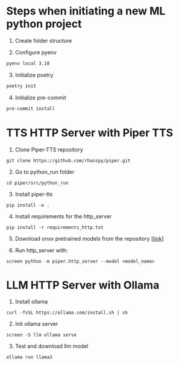 # Steps when initiating a new ML python project

1. Create folder structure

2. Configure pyenv

```bash
pyenv local 3.10
```

3. Initialize poetry

```bash
poetry init
```

4. Initialize pre-commit

```bash
pre-commit install
```

# TTS HTTP Server with Piper TTS

1. Clone Piper-TTS repository

```
git clone https://github.com/rhasspy/piper.git
```

2. Go to python_run folder

```
cd piper/src/python_run
```

3. Install piper-tts

```
pip install -e .
```

4. Install requirements for the http_server

```
pip install -r requirements_http.txt
```

5. Download onxx pretrained models from the repository [\[link\]](https://github.com/rhasspy/piper/blob/master/VOICES.md)

6. Run http_server with:

```
screen python -m piper.http_server --model <model_name>
```

# LLM HTTP Server with Ollama

1. Install ollama

```
curl -fsSL https://ollama.com/install.sh | sh
```

2. Init ollama server

```
screen -S llm ollama serve
```

3. Test and download llm model

```
ollama run llama3
```
